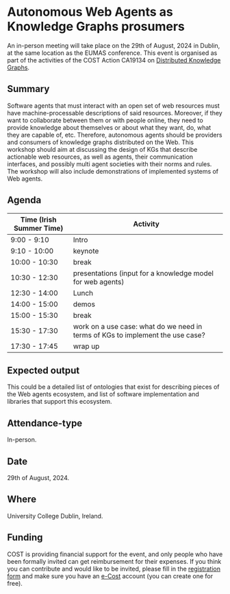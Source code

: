 # Autonomous Web Agents as Knowledge Graphs prosumers

An in-person meeting will take place on the 29th of August, 2024 in Dublin, at the same location as the EUMAS conference.
This event is organised as part of the activities of the COST Action CA19134 on [Distributed Knowledge Graphs](https://cost-dkg.eu/).

## Summary

Software agents that must interact with an open set of web resources must have machine-processable descriptions of said resources. Moreover, if they want to collaborate between them or with people online, they need to provide knowledge about themselves or about what they want, do, what they are capable of, etc. Therefore, autonomous agents should be providers and consumers of knowledge graphs distributed on the Web. This workshop should aim at discussing the design of KGs that describe actionable web resources, as well as agents, their communication interfaces, and possibly multi agent societies with their norms and rules. The workshop will also include demonstrations of implemented systems of Web agents.

## Agenda

| Time (Irish Summer Time) | Activity                                                                       |
|--------------------------|--------------------------------------------------------------------------------|
|   9:00 - 9:10            | Intro                                                                          |
|   9:10 - 10:00           | keynote                                                                        |
|  10:00 - 10:30           | break                                                                          |
|  10:30 - 12:30           | presentations (input for a knowledge model for web agents)                     |
|  12:30 - 14:00           | Lunch                                                                          |
|  14:00 - 15:00           | demos                                                                          |
|  15:00 - 15:30           | break                                                                          |
|  15:30 - 17:30           | work on a use case: what do we need in terms of KGs to implement the use case? |
|  17:30 - 17:45           | wrap up                                                                        |

## Expected output

This could be a detailed list of ontologies that exist for describing pieces of the Web agents ecosystem, and list of software implementation and libraries that support this ecosystem.

## Attendance-type

In-person.

## Date

29th of August, 2024.

## Where

University College Dublin, Ireland.

## Funding

COST is providing financial support for the event, and only people who have been formally invited can get reimbursement for their expenses. If you think you can contribute and would like to be invited, please fill in the [registration form](https://framaforms.org/participation-to-cost-action-dkg-meeting-on-web-agents-1712069231) and make sure you have an [e-Cost](https://e-services.cost.eu/) account (you can create one for free).
